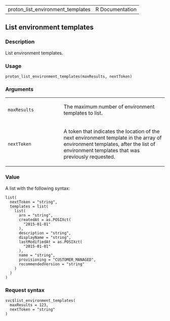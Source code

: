 <table style="width: 100%;">
<tbody>
<tr class="odd">
<td>proton_list_environment_templates</td>
<td style="text-align: right;">R Documentation</td>
</tr>
</tbody>
</table>

## List environment templates

### Description

List environment templates.

### Usage

    proton_list_environment_templates(maxResults, nextToken)

### Arguments

<table>
<colgroup>
<col style="width: 35%" />
<col style="width: 65%" />
</colgroup>
<tbody>
<tr class="odd">
<td><code
id="proton_list_environment_templates_:_maxResults">maxResults</code></td>
<td><p>The maximum number of environment templates to list.</p></td>
</tr>
<tr class="even">
<td><code
id="proton_list_environment_templates_:_nextToken">nextToken</code></td>
<td><p>A token that indicates the location of the next environment
template in the array of environment templates, after the list of
environment templates that was previously requested.</p></td>
</tr>
</tbody>
</table>

### Value

A list with the following syntax:

    list(
      nextToken = "string",
      templates = list(
        list(
          arn = "string",
          createdAt = as.POSIXct(
            "2015-01-01"
          ),
          description = "string",
          displayName = "string",
          lastModifiedAt = as.POSIXct(
            "2015-01-01"
          ),
          name = "string",
          provisioning = "CUSTOMER_MANAGED",
          recommendedVersion = "string"
        )
      )
    )

### Request syntax

    svc$list_environment_templates(
      maxResults = 123,
      nextToken = "string"
    )
